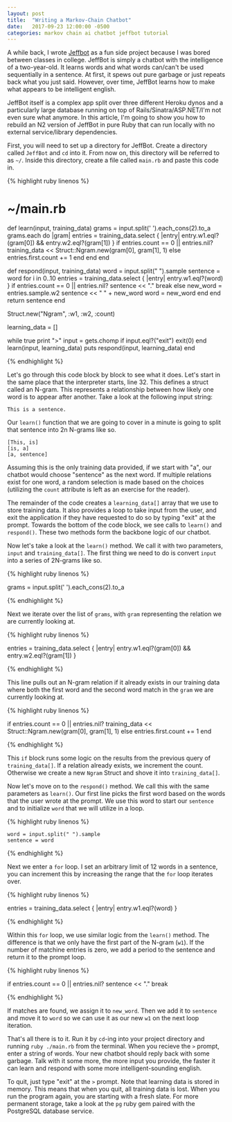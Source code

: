 ```yaml
---
layout: post
title:  "Writing a Markov-Chain Chatbot"
date:   2017-09-23 12:00:00 -0500
categories: markov chain ai chatbot jeffbot tutorial
---
```


A while back, I wrote [Jeffbot](https://github.com/ARMmaster17/JeffBot) as a fun side project because I was bored between classes in college. JeffBot is simply a chatbot with the intelligence of a two-year-old. It learns words and what words can/can't be used sequentially in a sentence. At first, it spews out pure garbage or just repeats back what you just said. However, over time, JeffBot learns how to make what appears to be intelligent english.

JeffBot itself is a complex app split over three different Heroku dynos and a particularly large database running on top of Rails/Sinatra/ASP.NET/I'm not even sure what anymore. In this article, I'm going to show you how to rebuild an N2 version of JeffBot in pure Ruby that can run locally with no external service/library dependencies.

First, you will need to set up a directory for JeffBot. Create a directory called `JeffBot` and `cd` into it. From now on, this directory will be referred to as `~/`. Inside this directory, create a file called `main.rb` and paste this code in.

{% highlight ruby linenos %}

# ~/main.rb

def learn(input, training_data)
    grams = input.split(' ').each_cons(2).to_a
    grams.each do |gram|
        entries = training_data.select { |entry| entry.w1.eql?(gram[0]) && entry.w2.eql?(gram[1]) }
        if entries.count == 0 || entries.nil?
            training_data << Struct::Ngram.new(gram[0], gram[1], 1)
        else
            entries.first.count += 1
        end
    end
end

def respond(input, training_data)
    word = input.split(" ").sample
    sentence = word
    for i in 0..10
        entries = training_data.select { |entry| entry.w1.eql?(word) }
        if entries.count == 0 || entries.nil?
            sentence << "."
            break
        else
            new_word = entries.sample.w2
            sentence << " " + new_word
            word = new_word
        end
    end
    return sentence
end

Struct.new("Ngram", :w1, :w2, :count)

learning_data = []

while true
    print ">"
    input = gets.chomp
    if input.eql?("exit")
        exit(0)
    end
    learn(input, learning_data)
    puts respond(input, learning_data)
end

{% endhighlight %}

Let's go through this code block by block to see what it does. Let's start in the same place that the interpreter starts, line 32. This defines a struct called an N-gram. This represents a relationship between how likely one word is to appear after another. Take a look at the following input string:

```
This is a sentence.
```

Our `learn()` function that we are going to cover in a minute is going to split that sentence into 2n N-grams like so.

```
[This, is]
[is, a]
[a, sentence]
```

Assuming this is the only training data provided, if we start with "a", our chatbot would choose "sentence" as the next word. If multiple relations exist for one word, a random selection is made based on the choices (utilizing the `count` attribute is left as an exercise for the reader).

The remainder of the code creates a `learning_data[]` array that we use to store training data. It also provides a loop to take input from the user, and exit the application if they have requested to do so by typing "exit" at the prompt. Towards the bottom of the code block, we see calls to `learn()` and `respond()`. These two methods form the backbone logic of our chatbot.

Now let's take a look at the `learn()` method. We call it with two parameters, `input` and `training_data[]`. The first thing we need to do is convert `input` into a series of 2N-grams like so.

{% highlight ruby linenos %}

grams = input.split(' ').each_cons(2).to_a

{% endhighlight %}

Next we iterate over the list of `grams`, with `gram` representing the relation we are currently looking at.

{% highlight ruby linenos %}

entries = training_data.select { |entry| entry.w1.eql?(gram[0]) && entry.w2.eql?(gram[1]) }

{% endhighlight %}

This line pulls out an N-gram relation if it already exists in our training data where both the first word and the second word match in the `gram` we are currently looking at.

{% highlight ruby linenos %}

if entries.count == 0 || entries.nil?
    training_data << Struct::Ngram.new(gram[0], gram[1], 1)
else
    entries.first.count += 1
end

{% endhighlight %}

This `if` block runs some logic on the results from the previous query of `training_data[]`. If a relation already exists, we increment the count. Otherwise we create a new `Ngram` Struct and shove it into `training_data[]`.

Now let's move on to the `respond()` method. We call this with the same parameters as `learn()`. Our first line picks the first word based on the words that the user wrote at the prompt. We use this word to start our `sentence` and to initialize `word` that we will utilize in a loop.

{% highlight ruby linenos %}

    word = input.split(" ").sample
    sentence = word

{% endhighlight %}

Next we enter a `for` loop. I set an arbitrary limit of 12 words in a sentence, you can increment this by increasing the range that the `for` loop iterates over.

{% highlight ruby linenos %}

entries = training_data.select { |entry| entry.w1.eql?(word) }

{% endhighlight %}

Within this `for` loop, we use similar logic from the `learn()` method. The difference is that we only have the first part of the N-gram (`w1`). If the number of matchine entries is zero, we add a period to the sentence and return it to the prompt loop.

{% highlight ruby linenos %}

if entries.count == 0 || entries.nil?
    sentence << "."
    break

{% endhighlight %}

If matches are found, we assign it to `new_word`. Then we add it to `sentence` and move it to `word` so we can use it as our new `w1` on the next loop iteration.

That's all there is to it. Run it by `cd`-ing into your project directory and running `ruby ./main.rb` from the terminal. When you recieve the `>` prompt, enter a string of words. Your new chatbot should reply back with some garbage. Talk with it some more, the more input you provide, the faster it can learn and respond with some more intelligent-sounding english.

To quit, just type "exit" at the `>` prompt. Note that learning data is stored in memory. This means that when you quit, all training data is lost. When you run the program again, you are starting with a fresh slate. For more permanent storage, take a look at the `pg` ruby gem paired with the PostgreSQL database service.